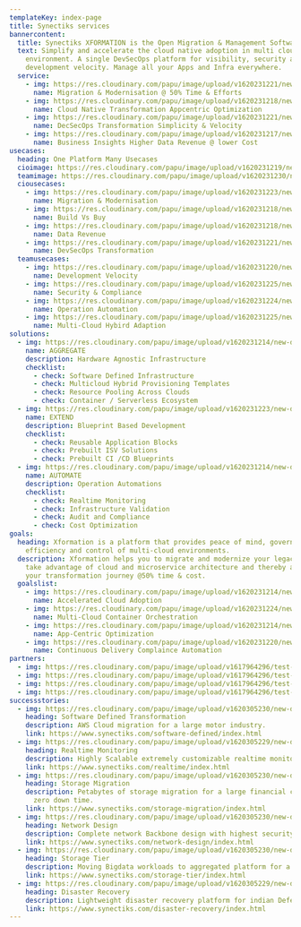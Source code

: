 ```yaml
---
templateKey: index-page
title: Synectiks services
bannercontent:
  title: Synectiks XFORMATION is the Open Migration & Management Software Stack
  text: Simplify and accelerate the cloud native adoption in multi cloud hybrid
    environment. A single DevSecOps platform for visibility, security and
    development velocity. Manage all your Apps and Infra everywhere.
  service:
    - img: https://res.cloudinary.com/papu/image/upload/v1620231221/new-design/home-page/Icons/Migration_and_Modernization_eiymro.svg
      name: Migration & Modernisation @ 50% Time & Efforts
    - img: https://res.cloudinary.com/papu/image/upload/v1620231218/new-design/home-page/Icons/cloud_Native_Transformation_csek27.svg
      name: Cloud Native Transformation Appcentric Optimization
    - img: https://res.cloudinary.com/papu/image/upload/v1620231221/new-design/home-page/Icons/DevSecOps_Transformation_sjyqtp.svg
      name: DecSecOps Transformation Simplicity & Velocity
    - img: https://res.cloudinary.com/papu/image/upload/v1620231217/new-design/home-page/Icons/Business_Insights_zkslhd.svg
      name: Business Insights Higher Data Revenue @ lower Cost
usecases:
  heading: One Platform Many Usecases
  cioimage: https://res.cloudinary.com/papu/image/upload/v1620231219/new-design/home-page/Images/CIO_vs98pu.jpg
  teamimage: https://res.cloudinary.com/papu/image/upload/v1620231230/new-design/home-page/Images/DevSecOps_Team_fc7qdt.jpg
  ciousecases:
    - img: https://res.cloudinary.com/papu/image/upload/v1620231223/new-design/home-page/Icons/Migration_and_Modernization_1_o92pia.svg
      name: Migration & Modernisation
    - img: https://res.cloudinary.com/papu/image/upload/v1620231218/new-design/home-page/Icons/Build_Vs_Buy_qy0l7o.svg
      name: Build Vs Buy
    - img: https://res.cloudinary.com/papu/image/upload/v1620231218/new-design/home-page/Icons/Data_Revenue_mi4hkn.svg
      name: Data Revenue
    - img: https://res.cloudinary.com/papu/image/upload/v1620231221/new-design/home-page/Icons/DevSecOps_a1bybr.svg
      name: DevSecOps Transformation
  teamusecases:
    - img: https://res.cloudinary.com/papu/image/upload/v1620231220/new-design/home-page/Icons/Development_velocity_r8xbpp.svg
      name: Development Velocity
    - img: https://res.cloudinary.com/papu/image/upload/v1620231225/new-design/home-page/Icons/Security_and_Compliance_ifdi30.svg
      name: Security & Compliance
    - img: https://res.cloudinary.com/papu/image/upload/v1620231224/new-design/home-page/Icons/Operation_Automation_xygvi6.svg
      name: Operation Automation
    - img: https://res.cloudinary.com/papu/image/upload/v1620231225/new-design/home-page/Icons/multi_cloud_hybrid_adoption_kdp8br.svg
      name: Multi-Cloud Hybird Adaption
solutions:
  - img: https://res.cloudinary.com/papu/image/upload/v1620231214/new-design/home-page/Icons/aggregate_a6ibku.svg
    name: AGGREGATE
    description: Hardware Agnostic Infrastructure
    checklist:
      - check: Software Defined Infrastructure
      - check: Multicloud Hybrid Provisioning Templates
      - check: Resource Pooling Across Clouds
      - check: Container / Serverless Ecosystem
  - img: https://res.cloudinary.com/papu/image/upload/v1620231223/new-design/home-page/Icons/Extend_ycekl5.svg
    name: EXTEND
    description: Blueprint Based Development
    checklist:
      - check: Reusable Application Blocks
      - check: Prebuilt ISV Solutions
      - check: Prebuilt CI /CD Blueprints
  - img: https://res.cloudinary.com/papu/image/upload/v1620231214/new-design/home-page/Icons/Automate_dx69kv.svg
    name: AUTOMATE
    description: Operation Automations
    checklist:
      - check: Realtime Monitoring
      - check: Infrastructure Validation
      - check: Audit and Compliance
      - check: Cost Optimization
goals:
  heading: Xformation is a platform that provides peace of mind, governance,
    efficiency and control of multi-cloud environments.
  description: Xformation helps you to migrate and modernize your legacy business,
    take advantage of cloud and microservice architecture and thereby accelerate
    your transformation journey @50% time & cost.
  goalslist:
    - img: https://res.cloudinary.com/papu/image/upload/v1620231214/new-design/home-page/Icons/Accelerated_Cloud_Adoption_gcbt8w.svg
      name: Accelerated Cloud Adoption
    - img: https://res.cloudinary.com/papu/image/upload/v1620231224/new-design/home-page/Icons/Multi_cloud_Container_Orchestration_hvmaz4.svg
      name: Multi-Cloud Container Orchestration
    - img: https://res.cloudinary.com/papu/image/upload/v1620231214/new-design/home-page/Icons/App_Centric_optimization_jliiac.svg
      name: App-Centric Optimization
    - img: https://res.cloudinary.com/papu/image/upload/v1620231220/new-design/home-page/Icons/Continious_Delivery_compliance_Automation_poxyww.svg
      name: Continuous Delivery Complaince Automation
partners:
  - img: https://res.cloudinary.com/papu/image/upload/v1617964296/test-image_kza5ja.jpg
  - img: https://res.cloudinary.com/papu/image/upload/v1617964296/test-image_kza5ja.jpg
  - img: https://res.cloudinary.com/papu/image/upload/v1617964296/test-image_kza5ja.jpg
  - img: https://res.cloudinary.com/papu/image/upload/v1617964296/test-image_kza5ja.jpg
successstories:
  - img: https://res.cloudinary.com/papu/image/upload/v1620305230/new-design/home-page/Images/CS_SoftwareDefinedTransformation-03250f0e4ba38735d6e41abaa9d0fb54_s6lngd.jpg
    heading: Software Defined Transformation
    description: AWS Cloud migration for a large motor industry.
    link: https://www.synectiks.com/software-defined/index.html
  - img: https://res.cloudinary.com/papu/image/upload/v1620305229/new-design/home-page/Images/CS_Realtime_Monitoring-a62dd5ec305368a459643e196697ffb4_iii8hi.jpg
    heading: Realtime Monitoring
    description: Highly Scalable extremely customizable realtime monitoring platform.
    link: https://www.synectiks.com/realtime/index.html
  - img: https://res.cloudinary.com/papu/image/upload/v1620305230/new-design/home-page/Images/CS_Software_Migration-709c30afb47703d839efb79aeae490da_aqdslm.jpg
    heading: Storage Migration
    description: Petabytes of storage migration for a large financial company with
      zero down time.
    link: https://www.synectiks.com/storage-migration/index.html
  - img: https://res.cloudinary.com/papu/image/upload/v1620305230/new-design/home-page/Images/CS_NetworkDesign-6707341964238c8c2a188a6be01b676a_qla9mk.jpg
    heading: Network Design
    description: Complete network Backbone design with highest security for retail.
    link: https://www.synectiks.com/network-design/index.html
  - img: https://res.cloudinary.com/papu/image/upload/v1620305230/new-design/home-page/Images/CS_StorageTier-103b26051fde75aa4b9b9d5a8a303058_z5sl7u.jpg
    heading: Storage Tier
    description: Moving Bigdata workloads to aggregated platform for a large telco.
    link: https://www.synectiks.com/storage-tier/index.html
  - img: https://res.cloudinary.com/papu/image/upload/v1620305229/new-design/home-page/Images/CS_DisasterRecovery-f0018cb2716204dce78323c6d403060b_z5fw5g.jpg
    heading: Disaster Recovery
    description: Lightweight disaster recovery platform for indian Defense.
    link: https://www.synectiks.com/disaster-recovery/index.html
---
```


